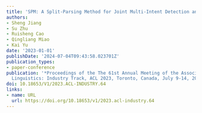 ```yaml
---
title: 'SPM: A Split-Parsing Method for Joint Multi-Intent Detection and Slot Filling'
authors:
- Sheng Jiang
- Su Zhu
- Ruisheng Cao
- Qingliang Miao
- Kai Yu
date: '2023-01-01'
publishDate: '2024-07-04T09:43:58.023701Z'
publication_types:
- paper-conference
publication: '*Proceedings of the The 61st Annual Meeting of the Association for Computational
  Linguistics: Industry Track, ACL 2023, Toronto, Canada, July 9-14, 2023*'
doi: 10.18653/V1/2023.ACL-INDUSTRY.64
links:
- name: URL
  url: https://doi.org/10.18653/v1/2023.acl-industry.64
---
```

